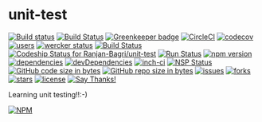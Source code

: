 # unit-test
[![Build status](https://ci.appveyor.com/api/projects/status/opcnmbdcv01mcox3?svg=true)](https://ci.appveyor.com/project/Ranjan-Bagri/unit-test-wuuts) [![Build Status](https://travis-ci.org/Ranjan-Bagri/unit-test.svg?branch=master)](https://travis-ci.org/Ranjan-Bagri/unit-test) [![Greenkeeper badge](https://badges.greenkeeper.io/Ranjan-Bagri/unit-test.svg)](https://greenkeeper.io/) [![CircleCI](https://circleci.com/gh/Ranjan-Bagri/unit-test.svg?style=svg)](https://circleci.com/gh/Ranjan-Bagri/unit-test) [![codecov](https://codecov.io/gh/Ranjan-Bagri/unit-test/branch/master/graph/badge.svg)](https://codecov.io/gh/Ranjan-Bagri/unit-test) [![users](https://img.shields.io/badge/users-1k-orange.svg)](https://img.shields.io/badge/users-1k-orange.svg) [![wercker status](https://app.wercker.com/status/5974588efa2fc4e057a96423e08f29da/s/master "wercker status")](https://app.wercker.com/project/byKey/5974588efa2fc4e057a96423e08f29da) [![Build Status](https://semaphoreci.com/api/v1/ranjan-bagri/unit-test/branches/master/badge.svg)](https://semaphoreci.com/ranjan-bagri/unit-test) [ ![Codeship Status for Ranjan-Bagri/unit-test](https://app.codeship.com/projects/c670f740-5864-0136-0d3e-3e5393c74751/status?branch=master)](https://app.codeship.com/projects/295126) [![Run Status](https://api.shippable.com/projects/5b2d1c433626c20700cd9fac/badge?branch=master)](https://app.shippable.com/github/Ranjan-Bagri/unit-test) [![npm version](https://badge.fury.io/js/mocha.svg)](https://badge.fury.io/js/mocha) [![dependencies](https://david-dm.org/Ranjan-Bagri/unit-test.svg)](https://david-dm.org/Ranjan-Bagri/unit-test) [![devDependencies](https://david-dm.org/Ranjan-bagri/unit-test/dev-status.svg)](https://david-dm.org/Ranjan-bagri/unit-test?type=dev) [![inch-ci](https://inch-ci.org/github/Ranjan-Bagri/unit-testrb.svg?branch=master)](https://inch-ci.org/github/Ranjan-Bagri/unit-testrb) [![NSP Status](https://nodesecurity.io/orgs/ranjanb/projects/8443a178-648c-42c5-b21e-af0466430f90/badge)](https://nodesecurity.io/orgs/ranjanb/projects/8443a178-648c-42c5-b21e-af0466430f90) [![GitHub code size in bytes](https://img.shields.io/github/languages/code-size/badges/shields.svg?style=plastic)](https://github.com/Ranjan-Bagri/unit-testrb) [![GitHub repo size in bytes](https://img.shields.io/github/repo-size/badges/shields.svg?style=flat-square)](https://github.com/Ranjan-Bagri/unit-testrb) [![issues](https://img.shields.io/github/issues/Ranjan-Bagri/unit-testrb.svg)](https://github.com/Ranjan-Bagri/unit-testrb/issues) [![forks](https://img.shields.io/github/forks/Ranjan-Bagri/unit-testrb.svg)](https://github.com/Ranjan-Bagri/unit-testrb/network) [![stars](https://img.shields.io/github/stars/Ranjan-Bagri/unit-testrb.svg)](https://github.com/Ranjan-Bagri/unit-testrb/stargazers) [![license](https://img.shields.io/github/license/Ranjan-Bagri/unit-testrb.svg)](https://github.com/Ranjan-Bagri/unit-testrb/blob/master/LICENSE) [![Say Thanks!](https://img.shields.io/badge/Say%20Thanks-!-1EAEDB.svg)](https://saythanks.io/to/Ranjan-Bagri)


Learning unit testing!!:-)

[![NPM](https://nodei.co/npm/unit-testrb.png?downloads=true&downloadRank=true&stars=true)](https://nodei.co/npm/unit-testrb/)
